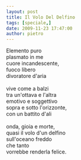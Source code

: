```yaml
---
layout: post
title: Il Volo Del Delfino
tags: [speciale,]
date: 2009-11-23 17:47:00
author: pietro
---
```

Elemento puro<br/>plasmato in me<br/>cuore incandescente,<br/>fuoco libero<br/>divoratore d'aria<br/><br/>vive come a balzi<br/>tra un'ottava e l'altra<br/>emotivo e soggettivo<br/>sopra e sotto l'orizzonte,<br/>con un battito d'ali<br/><br/>onda, gioia e morte,<br/>quasi il volo d'un delfino<br/>sull'oceano freddo<br/>che tanto<br/>vorrebbe renderla felice.
